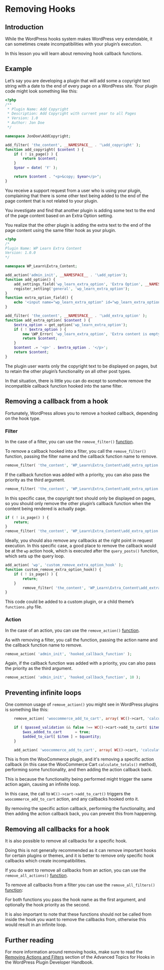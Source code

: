 <!-- Original script by Cyrille C: https://github.com/CrochetFeve0251 -->

# Removing Hooks

## Introduction

While the WordPress hooks system makes WordPress very extendable, it can sometimes create incompatibilities with your plugin’s execution.

In this lesson you will learn about removing hook callback functions.

## Example

Let’s say you are developing a plugin that will add some a copyright text string with a date to the end of every page on a WordPress site. Your plugin code might look something like this:

```php
<?php
/**
 * Plugin Name: Add Copyright
 * Description: Add Copyright with current year to all Pages
 * Version: 1.0
 * Author: Jon Doe
 */

namespace JonDoe\AddCopyright;

add_filter( 'the_content', __NAMESPACE__ . '\add_copyright' );
function add_copyright( $content ) {
	if ( ! is_page() ) {
		return $content;
	}
	$year = date( 'Y' );

	return $content . "<p>&copy; $year</p>";
}
```

You receive a support request from a user who is using your plugin, complaining that there is some other text being added to the end of the page content that is not related to your plugin.

You investigate and find that another plugin is adding some text to the end of the page content based on an Extra Option setting.

You realize that the other plugin is adding the extra text to the end of the page content using the same filter hook as your plugin.

```php
<?php
/*
Plugin Name: WP Learn Extra Content
Version: 1.0.0
*/

namespace WP_Learn\Extra_Content;

add_action('admin_init', __NAMESPACE__ . '\add_option');
function add_option() {
	add_settings_field('wp_learn_extra_option', 'Extra Option', __NAMESPACE__ . '\extra_option_field', 'general');
	register_setting('general', 'wp_learn_extra_option');
}
function extra_option_field() {
	echo '<input name="wp_learn_extra_option" id="wp_learn_extra_option" type="text" value="' . get_option('wp_learn_extra_option') . '" />';
}

add_filter( 'the_content', __NAMESPACE__ . '\add_extra_option' );
function add_extra_option( $content ) {
	$extra_option = get_option('wp_learn_extra_option');
	if ( ! $extra_option ) {
		new \WP_Error( 'wp_learn_extra_option', 'Extra content is empty.' );
		return $content;
	}
	$content .= '<p>' . $extra_option . '</p>';
	return $content;
}
```

The plugin user wants only the copyright text to be displayed on pages, but to retain the other plugin’s functionality on all other post types.

In that situation, there is little you can do except to somehow remove the incompatible callback function hooked into the same filter.

## Removing a callback from a hook

Fortunately, WordPress allows you to remove a hooked callback, depending on the hook type.

### Filter

In the case of a filter, you can use the `remove_filter()` [function](https://developer.wordpress.org/reference/functions/remove_filter/).

To remove a callback hooked into a filter, you call the `remove_filter()` function, passing the filter name and the callback function name to remove.

```php
remove_filter( 'the_content', 'WP_Learn\Extra_Content\add_extra_option' );
```

If the callback function was added with a priority, you can also pass the priority as the third argument.

```php
remove_filter( 'the_content', 'WP_Learn\Extra_Content\add_extra_option', 10 );
```

In this specific case, the copyright text should only be displayed on pages, so you should only remove the other plugin’s callback function when the content being rendered is actually page.

```php
if ( ! is_page() ) {
    return;
}
remove_filter( 'the_content', 'WP_Learn\Extra_Content\add_extra_option' );
````

Ideally, you should also remove any callbacks at the right point in request execution. In this specific case, a good place to remove the callback would be at the `wp` action hook, which is executed after the `query_posts()` function, which sets up the query loop.

```php
add_action( 'wp', 'custom_remove_extra_option_hook' );
function custom_remove_extra_option_hook() {
	if ( ! is_page() ) {
		return;
	}
        remove_filter( 'the_content', 'WP_Learn\Extra_Content\add_extra_option' );
}
```

This code could be added to a custom plugin, or a child theme’s `functions.php` file.

### Action

In the case of an action, you can use the `remove_action()` [function](https://developer.wordpress.org/reference/functions/remove_action/).

As with removing a filter, you call the function, passing the action name and the callback function name to remove.

```php
remove_action( 'admin_init', 'hooked_callback_function' );
```

Again, if the callback function was added with a priority, you can also pass the priority as the third argument.

```php
remove_action( 'admin_init', 'hooked_callback_function', 10 );
```

## Preventing infinite loops

One common usage of `remove_action()` you might see in WordPress plugins is something like this:

```php
    remove_action( 'woocommerce_add_to_cart', array( WC()->cart, 'calculate_totals' ), 20, 0 );

    if ( $passed_validation && false !== WC()->cart->add_to_cart( $item, $quantity ) ) {
        $was_added_to_cart      = true;
        $added_to_cart[ $item ] = $quantity;
    }

    add_action( 'woocommerce_add_to_cart', array( WC()->cart, 'calculate_totals' ), 20, 0 );
```

This is from the WooCommerce plugin, and it's removing a specific action callback (in this case the WooCommerce Cart `calculate_totals()` method), performing some functionality, and then adding the action callback back.

This is because the functionality being performed might trigger the same action again, causing an infinite loop.

In this case, the call to `WC()->cart->add_to_cart()` triggers the `woocommerce_add_to_cart` action, and any callbacks hooked onto it.

By removing the specific action callback, performing the functionality, and then adding the action callback back, you can prevent this from happening.

## Removing all callbacks for a hook

It is also possible to remove all callbacks for a specific hook.

Doing this is not generally recommended as it can remove important hooks for certain plugins or themes, and it is better to remove only specific hook callbacks which create incompatibilities.

If you do want to remove all callbacks from an action, you can use the `remove_all_actions()` [function](https://developer.wordpress.org/reference/functions/remove_all_actions/).

To remove all callbacks from a filter you can use the `remove_all_filters()` [function](https://developer.wordpress.org/reference/functions/remove_all_filters/):

For both functions you pass the hook name as the first argument, and optionally the hook priority as the second.

It is also important to note that these functions should not be called from inside the hook you want to remove the callbacks from, otherwise this would result in an infinite loop.

## Further reading

For more information around removing hooks, make sure to read the [Removing Actions and Filters](https://developer.wordpress.org/plugins/hooks/advanced-topics/#removing-actions-and-filters) section of the Advanced Topics for Hooks in the WordPress Plugin Developer Handbook.